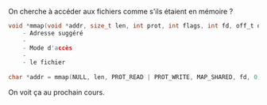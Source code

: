 On cherche à accéder aux fichiers comme s'ils étaient en mémoire ?

```C
void *mmap(void *addr, size_t len, int prot, int flags, int fd, off_t offset);
	- Adresse suggéré
	- 
	- Mode d'accès 
	- 
	- le fichier
	  
char *addr = mmap(NULL, len, PROT_READ | PROT_WRITE, MAP_SHARED, fd, 0);
```
On voit ça au prochain cours.